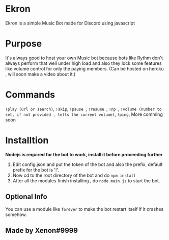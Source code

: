 # Ekron
Ekron is a simple Music Bot made for Discord using javascript

# Purpose
It's always good to host your own Music bot because bots like Rythm don't always perform that well under high load and also they lock some features like volume control for only the paying members. (Can be hosted on heroku , will soon make a video about it.)

# Commands
`!play (url or search)`,
`!skip`,
`!pause `,
`!resume `,
`!np `,
`!volume (number to set, if not provided , tells the current volume)`,
`!ping`,
More comming soon

# Installtion 
**Nodejs is required for the bot to work, install it before proceeding further**
1. Edit config.json and put the token of the bot and also the prefix, default prefix for the bot is '!'.
2. Now cd to the root directory of the bot and do `npm install`
3. After all the modules finish installing , do `node main.js` to start the bot.

## Optional Info
You can use a module like `forever` to make the bot restart itself if it crashes somehow.


## Made by Xenon#9999

